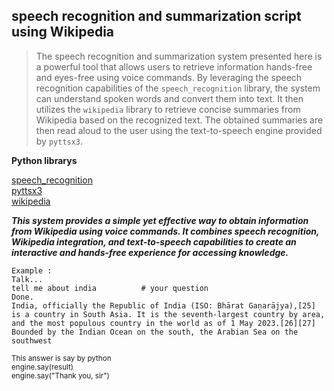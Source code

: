 ## speech recognition and summarization script using Wikipedia

> The speech recognition and summarization system presented here is a powerful tool that allows users to retrieve information hands-free and eyes-free using voice commands. By leveraging the speech recognition capabilities of the `speech_recognition` library, the system can understand spoken words and convert them into text. It then utilizes the `wikipedia` library to retrieve concise summaries from Wikipedia based on the recognized text. The obtained summaries are then read aloud to the user using the text-to-speech engine provided by `pyttsx3`.

**Python librarys**

[speech_recognition](https://pypi.org/project/SpeechRecognition/)<br>
[pyttsx3](https://pypi.org/project/pyttsx3/)<br>
[wikipedia](https://pypi.org/project/wikipedia/)<br>

***This system provides a simple yet effective way to obtain information from Wikipedia using voice commands. It combines speech recognition, Wikipedia integration, and text-to-speech capabilities to create an interactive and hands-free experience for accessing knowledge.***

```
Example :
Talk...
tell me about india          # your question
Done.
India, officially the Republic of India (ISO: Bhārat Gaṇarājya),[25] is a country in South Asia. It is the seventh-largest country by area, and the most populous country in the world as of 1 May 2023.[26][27] Bounded by the Indian Ocean on the south, the Arabian Sea on the southwest
```

<sub>This answer is say by python <br>
engine.say(result)<br>
engine.say("Thank you, sir")</sub>
